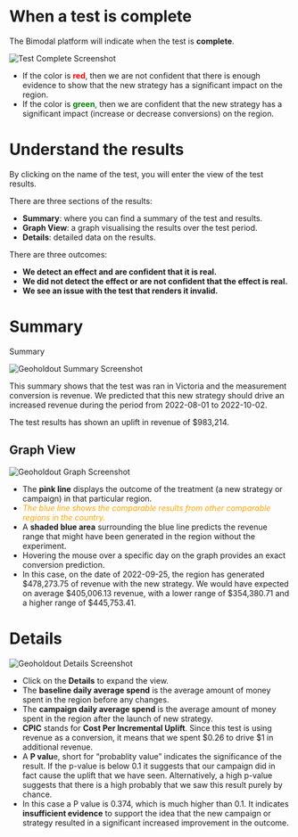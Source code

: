 # When a test is complete

The Bimodal platform will indicate when the test is **complete**.

![Test Complete Screenshot](https://childish-evening-2be.notion.site/image/https%3A%2F%2Fprod-files-secure.s3.us-west-2.amazonaws.com%2Fdb2a3bd2-4ab6-4791-9fcb-408445a57de8%2F8043db1b-7f2e-42ce-b155-5a1d227bfc34%2FScreen_Shot_2023-10-31_at_11.08.49_am.png?table=block&id=2ef25804-f892-4914-acd2-760c5ca85055&spaceId=db2a3bd2-4ab6-4791-9fcb-408445a57de8&width=1450&userId=&cache=v2)

- If the color is <span style="color:red"><b>red</b></span>, then we are not confident that there is enough evidence to show that the new strategy has a significant impact on the region.
- If the color is <span style="color:green"><b>green</b></span>, then we are confident that the new strategy has a significant impact (increase or decrease conversions) on the region.

# Understand the results

By clicking on the name of the test, you will enter the view of the test results.

There are three sections of the results:

- **Summary**: where you can find a summary of the test and results.
- **Graph View**: a graph visualising the results over the test period.
- **Details**: detailed data on the results.

There are three outcomes:

- **We detect an effect and are confident that it is real.**
- **We did not detect the effect or are not confident that the effect is real.**
- **We see an issue with the test that renders it invalid.**

# Summary

Summary

![Geoholdout Summary Screenshot](https://childish-evening-2be.notion.site/image/https%3A%2F%2Fprod-files-secure.s3.us-west-2.amazonaws.com%2Fdb2a3bd2-4ab6-4791-9fcb-408445a57de8%2F08b63cf6-1d8a-49fd-8afd-5d471f6f5394%2FScreen_Shot_2023-10-31_at_11.18.20_am.png?table=block&id=01c708a8-975a-45fe-bfe3-3a851935b5ce&spaceId=db2a3bd2-4ab6-4791-9fcb-408445a57de8&width=1450&userId=&cache=v2)

This summary shows that the test was ran in Victoria and the measurement conversion is revenue. We predicted that this new strategy should drive an increased revenue during the period from 2022-08-01 to 2022-10-02.

The test results has shown an uplift in revenue of $983,214.

## Graph View

![Geoholdout Graph Screenshot](https://childish-evening-2be.notion.site/image/https%3A%2F%2Fprod-files-secure.s3.us-west-2.amazonaws.com%2Fdb2a3bd2-4ab6-4791-9fcb-408445a57de8%2F9ffdebbd-1f4b-4955-b547-089a56618b79%2FScreen_Shot_2023-10-31_at_11.13.33_am.png?table=block&id=74945c5e-394e-4625-98a8-eb2a1c59f528&spaceId=db2a3bd2-4ab6-4791-9fcb-408445a57de8&width=770&userId=&cache=v2)

- The **pink line** displays the outcome of the treatment (a new strategy or campaign) in that particular region.
- <span style="color:orange"><i>The blue line shows the comparable results from other comparable regions in the country. </i></span>
- A **shaded blue area** surrounding the blue line predicts the revenue range that might have been generated in the region without the experiment.
- Hovering the mouse over a specific day on the graph provides an exact conversion prediction.
- In this case, on the date of 2022-09-25, the region has generated $478,273.75 of revenue with the new strategy. We would have expected on average $405,006.13 revenue, with a lower range of $354,380.71 and a higher range of $445,753.41.

# Details

![Geoholdout Details Screenshot](https://childish-evening-2be.notion.site/image/https%3A%2F%2Fprod-files-secure.s3.us-west-2.amazonaws.com%2Fdb2a3bd2-4ab6-4791-9fcb-408445a57de8%2F3fc41438-1b3a-47a4-aea3-2ffeaf50251c%2FScreen_Shot_2023-10-31_at_11.18.53_am.png?table=block&id=61318c83-94df-4d56-b4ef-052a4ab4721d&spaceId=db2a3bd2-4ab6-4791-9fcb-408445a57de8&width=1450&userId=&cache=v2)

- Click on the **Details** to expand the view.
- The **baseline daily average spend** is the average amount of money spent in the region before any changes.
- The **campaign daily average spend** is the average amount of money spent in the region after the launch of new strategy.
- **CPIC** stands for **Cost Per Incremental Uplift**. Since this test is using revenue as a conversion, it means that we spent $0.26 to drive $1 in additional revenue.
- A **P valu**e, short for “probablity value” indicates the significance of the result. If the p-value is below 0.1 it suggests that our campaign did in fact cause the uplift that we have seen. Alternatively, a high p-value suggests that there is a high probably that we saw this result purely by chance.
- In this case a P value is 0.374, which is much higher than 0.1. It indicates **insufficient evidence** to support the idea that the new campaign or strategy resulted in a significant increased improvement in the outcome.